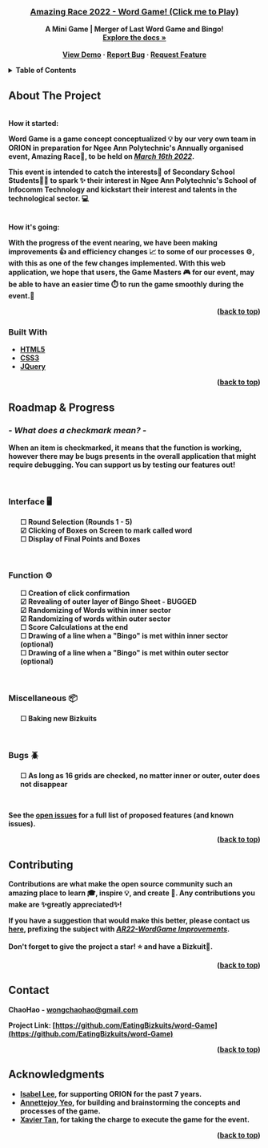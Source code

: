 <div id="top"></div>



<!-- PROJECT LOGO -->
<br />
<div align="center">
  <a href="https://github.com/github_username/repo_name">
    <!-- <img src="" alt="Logo" width="80" height="80"> -->
  </a>

<a href="https://eatingbizkuits.github.io/word-Game/"><h3 align="center"><b>Amazing Race 2022 - Word Game! (Click me to Play)<b></h3></a>

  <p align="center">
    A Mini Game | Merger of Last Word Game and Bingo!
    <br />
    <a href="https://github.com/EatingBizkuits/word-Game"><strong>Explore the docs »</strong></a>
    <br />
    <br />
    <a href="https://github.com/EatingBizkuits/word-Game">View Demo</a>
    ·
    <a href="https://github.com/EatingBizkuits/word-Game/issues">Report Bug</a>
    ·
    <a href="https://github.com/EatingBizkuits/word-Game/issues">Request Feature</a>
  </p>
</div>



<!-- TABLE OF CONTENTS -->
<details>
  <summary>Table of Contents</summary>
  <ol>
    <li>
      <a href="#about-the-project">About The Project</a>
      <ul>
        <li><a href="#how-it-started">How it Started</a></li>
        <li><a href="#ongoings">How it's going</a></li>
        <li><a href="#built-with">Built With</a></li>
      </ul>
    </li>
    <li>
      <a href="#progress">Roadmap & Progress</a> 
      <ul>
        <li><a href="#checkmark-meaning">What does a checkmark mean?</a></li>
      </ul>
    </li>
    <li>
        <a href="#contributing">Contributing</a>
    </li>
    <li>
        <a href="#contact">Contact</a>
    </li>
    <li>
        <a href="#acknowledgments">Acknowledgments</a>
    </li>
  </ol>
</details>



<!-- ABOUT THE PROJECT -->
## **About The Project**

<!-- [![Product Name Screen Shot][product-screenshot]](https://example.com) -->
<br>
<b id="how-it-started">How it started:</b>

Word Game is a game concept conceptualized 💡 by our very own team in <b>ORION</b> in preparation for Ngee Ann Polytechnic's Annually organised event, Amazing Race🏁, to be held on <u><i>March 16th 2022</i></u>. 

This event is intended to catch the interests👀 of Secondary School Students🧑‍🎓 to spark ✨ their interest in Ngee Ann Polytechnic's School of Infocomm Technology and kickstart their interest and talents in the technological sector. 💻
<br><br><br>
<b id="ongoings">How it's going:</b>

With the progress of the event nearing, we have been making improvements 👍 and efficiency changes 📈 to some of our processes ⚙️, with this as one of the few changes implemented. With this web application, we hope that users, the Game Masters 🎮 for our event, may be able to have an easier time ⏱️ to run the game smoothly during the event.🏃

<p align="right">(<a href="#top">back to top</a>)</p>



### **Built With**

* [HTML5](https://developer.mozilla.org/en-US/docs/Glossary/HTML5)
* [CSS3](https://developer.mozilla.org/en-US/docs/Web/CSS)
* [JQuery](https://jquery.com)

<p align="right">(<a href="#top">back to top</a>)</p>



<!-- GETTING STARTED
## Getting Started

This is an example of how you may give instructions on setting up your project locally.
To get a local copy up and running follow these simple example steps.

### Prerequisites

This is an example of how to list things you need to use the software and how to install them.
* npm
  ```sh
  npm install npm@latest -g
  ```

### Installation

1. Get a free API Key at [https://example.com](https://example.com)
2. Clone the repo
   ```sh
   git clone https://github.com/github_username/repo_name.git
   ```
3. Install NPM packages
   ```sh
   npm install
   ```
4. Enter your API in `config.js`
   ```js
   const API_KEY = 'ENTER YOUR API';
   ```

<p align="right">(<a href="#top">back to top</a>)</p> -->



<!-- USAGE EXAMPLES -->
<!-- ## Usage

Use this space to show useful examples of how a project can be used. Additional screenshots, code examples and demos work well in this space. You may also link to more resources.

_For more examples, please refer to the [Documentation](https://example.com)_

<p align="right">(<a href="#top">back to top</a>)</p>
 -->


<!-- ROADMAP -->
<div id="progress"></div>

## **Roadmap & Progress**
<div id="checkmark-meaning"></div>

### *- What does a checkmark mean? -*

When an item is checkmarked, it means that the function is working, however there may be bugs presents in the overall application that might require debugging. You can support us by testing our features out!

<!-- &#9745; <use for "checked"> -->

<br>
<h3><b>Interface 🖥️</b></h3>
    <ul>&#9744; Round Selection (Rounds 1 - 5)<br>
    &#9745; Clicking of Boxes on Screen to mark called word<br>
    &#9744; Display of Final Points and Boxes<br></ul>
<br>

<h3><b>Function ⚙️</b></h3>
    <ul>&#9744; Creation of click confirmation<br>
    &#9745; Revealing of outer layer of Bingo Sheet - <b>BUGGED</b> <br>
    &#9745; Randomizing of Words within inner sector<br>
    &#9745; Randomizing of words within outer sector<br>
    &#9744; Score Calculations at the end<br>
    &#9744; Drawing of a line when a "Bingo" is met within inner sector (optional)<br>
    &#9744; Drawing of a line when a "Bingo" is met within outer sector (optional)<br></ul>
<br>

<h3><b>Miscellaneous 📦</b></h3>
    <ul>&#9744; Baking new Bizkuits<br></ul>
<br>  

<h3><b>Bugs 🪲</b></h3>
    <ul>&#9744; As long as 16 grids are checked, no matter inner or outer, outer does not disappear<br></ul>
<br>

See the [open issues](https://github.com/github_username/repo_name/issues) for a full list of proposed features (and known issues).

<p align="right">(<a href="#top">back to top</a>)</p>


<!-- CONTRIBUTING -->
## **Contributing**

Contributions are what make the open source community such an amazing place to learn 🎓, inspire 💡, and create 🔧. Any contributions you make are ✨**greatly appreciated**✨!

If you have a suggestion that would make this better, please contact us <a href="mailto: wongchaohao@gmail.com">here</a>, prefixing the subject with <u><i>AR22-WordGame Improvements</i></u>.<br><br>
Don't forget to give the project a star! ⭐ and have a Bizkuit🍪.

<p align="right">(<a href="#top">back to top</a>)</p>



<!-- LICENSE -->
<!-- ## License

Distributed under the MIT License. See `LICENSE.txt` for more information.

<p align="right">(<a href="#top">back to top</a>)</p> -->

<!-- no license yet -->

<!-- CONTACT -->
## **Contact**

ChaoHao - wongchaohao@gmail.com

Project Link: [https://github.com/EatingBizkuits/word-Game](https://github.com/EatingBizkuits/word-Game)

<p align="right">(<a href="#top">back to top</a>)</p>



<!-- ACKNOWLEDGMENTS -->
## **Acknowledgments**

* [Isabel Lee](https://www.linkedin.com/in/isabel-lee-38ba232a/), for supporting <b>ORION</b> for the past 7 years.
* [Annettejoy Yeo](), for building and brainstorming the concepts and processes of the game.
* [Xavier Tan](), for taking the charge to execute the game for the event.

<p align="right">(<a href="#top">back to top</a>)</p>



<!-- MARKDOWN LINKS & IMAGES -->
<!-- https://www.markdownguide.org/basic-syntax/#reference-style-links -->
[emojis-syntax]: (https://emojipedia.org)
<!-- [license-url]: https://github.com/github_username/repo_name/blob/master/LICENSE.txt -->
[linkedin-url]: https://linkedin.com/in/isabel-lee-38ba232a/
<!-- [product-screenshot]: images/screenshot.png -->